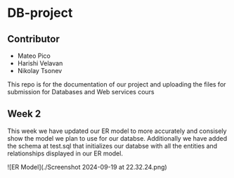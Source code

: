 # DB-project

## Contributor
- Mateo Pico
- Harishi Velavan
- Nikolay Tsonev

This repo is for the documentation of our project and uploading the files for submission for Databases and Web services cours


## Week 2

This week we have updated our ER model to more accurately and consisely show the model we plan to use for our databse. Additionally we have added the schema at test.sql that initializes our databse with all the entities and relationships displayed in our ER model. 

![ER Model](./Screenshot 2024-09-19 at 22.32.24.png)
